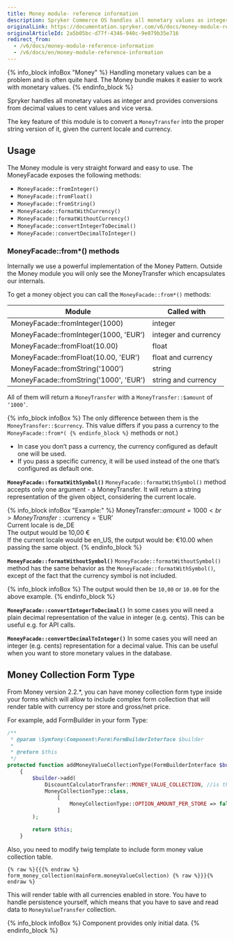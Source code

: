 ```yaml
---
title: Money module- reference information
description: Spryker Commerce OS handles all monetary values as integer and provides conversions from decimal values to cent values and vice versa.
originalLink: https://documentation.spryker.com/v6/docs/money-module-reference-information
originalArticleId: 2a5b05bc-d77f-4346-940c-9e079b35e716
redirect_from:
  - /v6/docs/money-module-reference-information
  - /v6/docs/en/money-module-reference-information
---
```


{% info_block infoBox "Money" %}
Handling monetary values can be a problem and is often quite hard. The Money bundle makes it easier to work with monetary values.
{% endinfo_block %}


Spryker handles all monetary values as integer and provides conversions from decimal values to cent values and vice versa.

The key feature of this module is to convert a `MoneyTransfer` into the proper string version of it, given the current locale and currency.


## Usage
The Money module is very straight forward and easy to use. The MoneyFacade exposes the following methods:

- `MoneyFacade::fromInteger()`
- `MoneyFacade::fromFloat()`
- `MoneyFacade::fromString()`
- `MoneyFacade::formatWithCurrency()`
- `MoneyFacade::formatWithoutCurrency()`
- `MoneyFacade::convertIntegerToDecimal()`
- `MoneyFacade::convertDecimalToInteger()`

### MoneyFacade::from*() methods

Internally we use a powerful implementation of the Money Pattern. Outside the Money module you will only see the MoneyTransfer which encapsulates our internals.

To get a money object you can call the `MoneyFacade::from*()` methods:

| Module | Called with |
| --- | --- |
| MoneyFacade::fromInteger(1000) | integer |
| MoneyFacade::fromInteger(1000, 'EUR') | integer and currency |
| MoneyFacade::fromFloat(10.00) | float |
| MoneyFacade::fromFloat(10.00, 'EUR') | float and currency |
| MoneyFacade::fromString('1000') | string |
| MoneyFacade::fromString('1000', 'EUR') | string and currency |

All of them will return a `MoneyTransfer` with a `MoneyTransfer::$amount` of `‘1000’`.

{% info_block infoBox %}
The only difference between them is the `MoneyTransfer::$currency`. This value differs if you pass a currency to the `MoneyFacade::from*(
{% endinfo_block %}` methods or not.)

* In case you don’t pass a currency, the currency configured as default one will be used.
* If you pass a specific currency, it will be used instead of the one that’s configured as default one.

**`MoneyFacade::formatWithSymbol()`**
`MoneyFacade::formatWithSymbol()` method accepts only one argument - a MoneyTransfer. It will return a string representation of the given object, considering the current locale.

{% info_block infoBox "Example:" %}
MoneyTransfer::$amount = 1000<br>MoneyTransfer::$currency = ‘EUR’<br>Current locale is de_DE<br>The output would be 10,00 €<br>If the current locale would be en_US, the output would be: €10.00 when passing the same object.
{% endinfo_block %}

**`MoneyFacade::formatWithoutSymbol()`**
`MoneyFacade::formatWithoutSymbol()` method has the same behavior as the `MoneyFacade::formatWithSymbol()`, except of the fact that the currency symbol is not included.

{% info_block infoBox %}
The output would then be `10,00` or `10.00` for the above example.
{% endinfo_block %}

**`MoneyFacade::convertIntegerToDecimal()`**
In some cases you will need a plain decimal representation of the value in integer (e.g. cents). This can be useful e.g. for API calls.

**`MoneyFacade::convertDecimalToInteger()`**
In some cases you will need an integer (e.g. cents) representation for a decimal value. This can be useful when you want to store monetary values in the database.

## Money Collection Form Type
From Money version 2.2.*, you can have money collection form type inside your forms which will allow to include complex form collection that will render table with currency per store and gross/net price.

For example, add FormBuilder in your form Type:

```php
/**
 * @param \Symfony\Component\Form\FormBuilderInterface $builder
 *
 * @return $this
 */
protected function addMoneyValueCollectionType(FormBuilderInterface $builder)
	{
    	$builder->add(
        	DiscountCalculatorTransfer::MONEY_VALUE_COLLECTION, //is the property in the main form you want to map. It should be transferred as in example
         	MoneyCollectionType::class,
            	[
                	MoneyCollectionType::OPTION_AMOUNT_PER_STORE => false, //If you want to render per store, set it to true
              	]
        );

        return $this;
	}
```

Also, you need to modify twig template to include form money value collection table.

```
{% raw %}{{{% endraw %} form_money_collection(mainForm.moneyValueCollection) {% raw %}}}{% endraw %}
```

This will render table with all currencies enabled in store. You have to handle persistence yourself, which means that you have to save and read data to `MoneyValueTransfer` collection.

{% info_block infoBox %}
Component provides only initial data.
{% endinfo_block %}

<!-- Last review date: Oct 6, 2017 by Aurimas Ličkus -->
